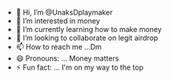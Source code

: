 - 👋 Hi, I’m @UnaksDplaymaker
- 👀 I’m interested in money
- 🌱 I’m currently learning how to make money
- 💞️ I’m looking to collaborate on legit airdrop 
- 📫 How to reach me ...Dm
- 😄 Pronouns: ... Money matters
- ⚡ Fun fact: ... I'm on my way to the top

<!---
UnaksDplaymaker/UnaksDplaymaker is a ✨ special ✨ repository because its `README.md` (this file) appears on your GitHub profile.
You can click the Preview link to take a look at your changes.
--->
